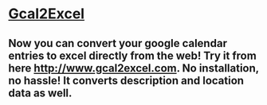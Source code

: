 # [Gcal2Excel](http://www.google.com) #

## Now you can convert your google calendar entries to excel directly from the web! Try it from here http://www.gcal2excel.com. No installation, no hassle! It converts description and location data as well. ##